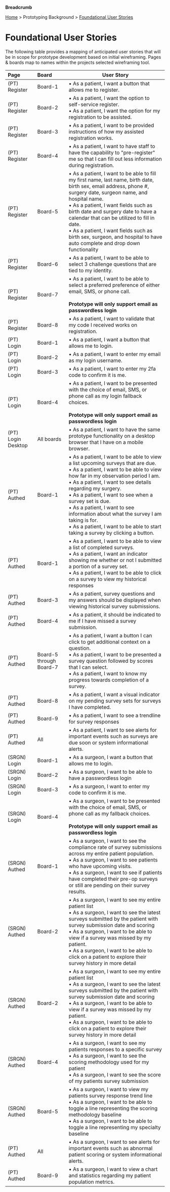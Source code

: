 **Breadcrumb**

[Home](../home.md) > Prototyping Background > [Foundational User Stories](foundational_user_stories.md)

# Foundational User Stories
The following table provides a mapping of anticipated user stories that will be in scope for prototype development based on initial wireframing. Pages & boards map to names within the projects selected wireframing tool.

|Page	|Board	|User Story
|:------|:------|-----------
|(PT) Register	|Board-1	|•	As a patient, I want a button that allows me to register.
|(PT) Register	|Board-2	|•	As a patient, I want the option to self-service register.<br>•	As a patient, I want the option for my registration to be assisted.
|(PT) Register	|Board-3	|•	As a patient, I want to be provided instructions of how my assisted registration works.
| (PT) Register	|Board-4	|•	As a patient, I want to have staff to have the capability to "pre-register" me so that I can fill out less information during registration.
|(PT) Register	|Board-5	|•	As a patient, I want to be able to fill my first name, last name, birth date, birth sex, email address, phone #, surgery date, surgeon name, and hospital name.<br>•	As a patient, I want fields such as birth date and surgery date to have a calendar that can be utilized to fill in date.<br>•	As a patient, I want fields such as birth sex, surgeon, and hospital to have auto complete and drop down functionality
|(PT) Register	|Board-6	|•	As a patient, I want to be able to select 3 challenge questions that are tied to my identity.
|(PT) Register	|Board-7	|•	As a patient, I want to be able to select a preferred preference of either email, SMS, or phone call.<br><br>**Prototype will only support email as passwordless login**
|(PT) Register	|Board-8	|•	As a patient, I want to validate that my code I received works on registration.
|(PT) Login	| Board-1	|•	As a patient, I want a button that allows me to login.
|(PT) Login	| Board-2	|•	As a patient, I want to enter my email as my login username.
|(PT) Login	| Board-3	|•	As a patient, I want to enter my 2fa code to confirm it is me.|•	As a patient, I want the option to try another 2fa method as a fallback.
|(PT) Login	|Board-4	|•	As a patient, I want to be presented with the choice of email, SMS, or phone call as my login fallback choices.<br><br>**Prototype will only support email as passwordless login**
|(PT) Login Desktop	|All boards	|•	As a patient, I want to have the same prototype functionality on a desktop browser that I have on a mobile browser.
|(PT) Authed | Board-1	| •	As a patient, I want to be able to view a list upcoming surveys that are due.<br>•	As a patient, I want to be able to view how far in my observation period I am.<br>•	As a patient, I want to see details regarding my surgery.<br>•	As a patient, I want to see when a survey set is due.<br>•	As a patient, I want to see information about what the survey I am taking is for.<br>•	As a patient, I want to be able to start taking a survey by clicking a button.
|(PT) Authed	| Board-1	|•	As a patient, I want to be able to view a list of completed surveys.<br>•	As a patient, I want an indicator showing me whether or not I submitted a portion of a survey set.<br>•	As a patient, I want to be able to click on a survey to view my historical responses
|(PT) Authed| Board-3|•	As a patient, survey questions and my answers should be displayed when viewing historical survey submissions.
|(PT) Authed|Board-4|•	As a patient, it should be indicated to me if I have missed a survey submission.
|(PT) Authed|Board-5 through Board-7|•	As a patient, I want a button I can click to get additional context on a question.<br>•	As a patient, I want to be presented a survey question followed by scores that I can select.<br>•	As a patient, I want to know my progress towards completion of a survey.
|(PT) Authed|Board-8|•	As a patient, I want a visual indicator on my pending survey sets for surveys I have completed.
|(PT) Authed|Board-9|•	As a patient, I want to see a trendline for survey responses
|(PT) Authed|All|•	As a patient, I want to see alerts for important events such as surveys are due soon or system informational alerts.
|(SRGN) Login| Board-1|•	As a surgeon, I want a button that allows me to login.
|(SRGN) Login| Board-2|•	As a surgeon, I want to be able to have a passwordless login
|(SRGN) Login|Board-3|•	As a surgeon, I want to enter my code to confirm it is me.|•	As a surgeon, I want the option to try another contact method as a fallback.
|(SRGN) Login|	Board-4|•	As a surgeon, I want to be presented with the choice of email, SMS, or phone call as my fallback choices. <br><br>**Prototype will only support email as passwordless login**
|(SRGN) Authed|	Board-1| •	As a surgeon, I want to see the compliance rate of survey submissions across my entire patient population.<br>•	As a surgeon, I want to see patients who have upcoming visits.<br>•	As a surgeon, I want to see if patients have completed their pre-op surveys or still are pending on their survey results.
|(SRGN) Authed|	Board-2|	•	As a surgeon, I want to see my entire patient list<br>•	As a surgeon, I want to see the latest surveys submitted by the patient with survey submission date and scoring<br>•	As a surgeon, I want to be able to view if a survey was missed by my patient.<br>•	As a surgeon, I want to be able to click on a patient to explore their survey history in more detail
|(SRGN) Authed| Board-2	|•	As a surgeon, I want to see my entire patient list<br>•	As a surgeon, I want to see the latest surveys submitted by the patient with survey submission date and scoring<br>•	As a surgeon, I want to be able to view if a survey was missed by my patient.<br>•	As a surgeon, I want to be able to click on a patient to explore their survey history in more detail
|(SRGN) Authed	|Board-4	|•	As a surgeon, I want to see my patients responses to a specific survey<br>•	As a surgeon, I want to see the scoring methodology used for my patient<br>•	As a surgeon, I want to see the score of my patients survey submission
|(SRGN) Authed	|Board-5	|•	As a surgeon, I want to view my patients survey response trend line<br>•	As a surgeon, I want to be able to toggle a line representing the scoring methodology baseline<br>•	As a surgeon, I want to be able to toggle a line representing my specialty baseline
|(PT) Authed|All|•	As a surgeon, I want to see alerts for important events such as abnormal patient scoring or system informational alerts.
|(PT) Authed|Board-9|•	As a surgeon, I want to view a chart and statistics regarding my patient population metrics.










